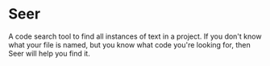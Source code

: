 # Seer

A code search tool to find all instances of text in a project. If you don't know what your file is named, but you know what code you're looking for, then Seer will help you find it.

